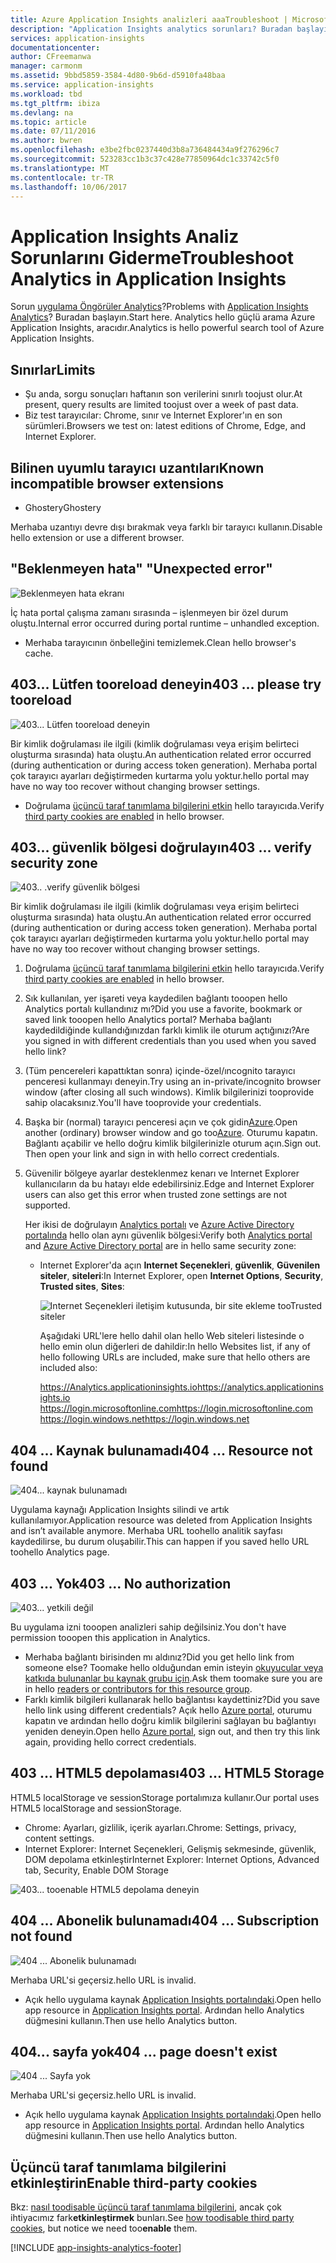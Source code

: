 ```yaml
---
title: Azure Application Insights analizleri aaaTroubleshoot | Microsoft Docs
description: "Application Insights analytics sorunları? Buradan başlayın. "
services: application-insights
documentationcenter: 
author: CFreemanwa
manager: carmonm
ms.assetid: 9bbd5859-3584-4d80-9b6d-d5910fa48baa
ms.service: application-insights
ms.workload: tbd
ms.tgt_pltfrm: ibiza
ms.devlang: na
ms.topic: article
ms.date: 07/11/2016
ms.author: bwren
ms.openlocfilehash: e3be2fbc0237440d3b8a736484434a9f276296c7
ms.sourcegitcommit: 523283cc1b3c37c428e77850964dc1c33742c5f0
ms.translationtype: MT
ms.contentlocale: tr-TR
ms.lasthandoff: 10/06/2017
---
```

# <a name="troubleshoot-analytics-in-application-insights"></a><span data-ttu-id="a3a30-104">Application Insights Analiz Sorunlarını Giderme</span><span class="sxs-lookup"><span data-stu-id="a3a30-104">Troubleshoot Analytics in Application Insights</span></span>
<span data-ttu-id="a3a30-105">Sorun [uygulama Öngörüler Analytics](app-insights-analytics.md)?</span><span class="sxs-lookup"><span data-stu-id="a3a30-105">Problems with [Application Insights Analytics](app-insights-analytics.md)?</span></span> <span data-ttu-id="a3a30-106">Buradan başlayın.</span><span class="sxs-lookup"><span data-stu-id="a3a30-106">Start here.</span></span> <span data-ttu-id="a3a30-107">Analytics hello güçlü arama Azure Application Insights, aracıdır.</span><span class="sxs-lookup"><span data-stu-id="a3a30-107">Analytics is hello powerful search tool of Azure Application Insights.</span></span>

## <a name="limits"></a><span data-ttu-id="a3a30-108">Sınırlar</span><span class="sxs-lookup"><span data-stu-id="a3a30-108">Limits</span></span>
* <span data-ttu-id="a3a30-109">Şu anda, sorgu sonuçları haftanın son verilerini sınırlı toojust olur.</span><span class="sxs-lookup"><span data-stu-id="a3a30-109">At present, query results are limited toojust over a week of past data.</span></span>
* <span data-ttu-id="a3a30-110">Biz test tarayıcılar: Chrome, sınır ve Internet Explorer'ın en son sürümleri.</span><span class="sxs-lookup"><span data-stu-id="a3a30-110">Browsers we test on: latest editions of Chrome, Edge, and Internet Explorer.</span></span>

## <a name="known-incompatible-browser-extensions"></a><span data-ttu-id="a3a30-111">Bilinen uyumlu tarayıcı uzantıları</span><span class="sxs-lookup"><span data-stu-id="a3a30-111">Known incompatible browser extensions</span></span>
* <span data-ttu-id="a3a30-112">Ghostery</span><span class="sxs-lookup"><span data-stu-id="a3a30-112">Ghostery</span></span>

<span data-ttu-id="a3a30-113">Merhaba uzantıyı devre dışı bırakmak veya farklı bir tarayıcı kullanın.</span><span class="sxs-lookup"><span data-stu-id="a3a30-113">Disable hello extension or use a different browser.</span></span>

## <span data-ttu-id="a3a30-114"><a name="e-a"></a>"Beklenmeyen hata"</span><span class="sxs-lookup"><span data-stu-id="a3a30-114"><a name="e-a"></a> "Unexpected error"</span></span>
![Beklenmeyen hata ekranı](./media/app-insights-analytics-troubleshooting/010.png)

<span data-ttu-id="a3a30-116">İç hata portal çalışma zamanı sırasında – işlenmeyen bir özel durum oluştu.</span><span class="sxs-lookup"><span data-stu-id="a3a30-116">Internal error occurred during portal runtime – unhandled exception.</span></span>

* <span data-ttu-id="a3a30-117">Merhaba tarayıcının önbelleğini temizlemek.</span><span class="sxs-lookup"><span data-stu-id="a3a30-117">Clean hello browser's cache.</span></span> 

## <span data-ttu-id="a3a30-118"><a name="e-b"></a>403... Lütfen tooreload deneyin</span><span class="sxs-lookup"><span data-stu-id="a3a30-118"><a name="e-b"></a>403 ... please try tooreload</span></span>
![403... Lütfen tooreload deneyin](./media/app-insights-analytics-troubleshooting/020.png)

<span data-ttu-id="a3a30-120">Bir kimlik doğrulaması ile ilgili (kimlik doğrulaması veya erişim belirteci oluşturma sırasında) hata oluştu.</span><span class="sxs-lookup"><span data-stu-id="a3a30-120">An authentication related error occurred (during authentication or during access token generation).</span></span> <span data-ttu-id="a3a30-121">Merhaba portal çok tarayıcı ayarları değiştirmeden kurtarma yolu yoktur.</span><span class="sxs-lookup"><span data-stu-id="a3a30-121">hello portal may have no way too recover without changing browser settings.</span></span>

* <span data-ttu-id="a3a30-122">Doğrulama [üçüncü taraf tanımlama bilgilerini etkin](#cookies) hello tarayıcıda.</span><span class="sxs-lookup"><span data-stu-id="a3a30-122">Verify [third party cookies are enabled](#cookies) in hello browser.</span></span> 

## <span data-ttu-id="a3a30-123"><a name="authentication"></a>403... güvenlik bölgesi doğrulayın</span><span class="sxs-lookup"><span data-stu-id="a3a30-123"><a name="authentication"></a>403 ... verify security zone</span></span>
![403.. .verify güvenlik bölgesi](./media/app-insights-analytics-troubleshooting/030.png)

<span data-ttu-id="a3a30-125">Bir kimlik doğrulaması ile ilgili (kimlik doğrulaması veya erişim belirteci oluşturma sırasında) hata oluştu.</span><span class="sxs-lookup"><span data-stu-id="a3a30-125">An authentication related error occurred (during authentication or during access token generation).</span></span> <span data-ttu-id="a3a30-126">Merhaba portal çok tarayıcı ayarları değiştirmeden kurtarma yolu yoktur.</span><span class="sxs-lookup"><span data-stu-id="a3a30-126">hello portal may have no way too recover without changing browser settings.</span></span>

1. <span data-ttu-id="a3a30-127">Doğrulama [üçüncü taraf tanımlama bilgilerini etkin](#cookies) hello tarayıcıda.</span><span class="sxs-lookup"><span data-stu-id="a3a30-127">Verify [third party cookies are enabled](#cookies) in hello browser.</span></span> 
2. <span data-ttu-id="a3a30-128">Sık kullanılan, yer işareti veya kaydedilen bağlantı tooopen hello Analytics portalı kullandınız mı?</span><span class="sxs-lookup"><span data-stu-id="a3a30-128">Did you use a favorite, bookmark or saved link tooopen hello Analytics portal?</span></span> <span data-ttu-id="a3a30-129">Merhaba bağlantı kaydedildiğinde kullandığınızdan farklı kimlik ile oturum açtığınızı?</span><span class="sxs-lookup"><span data-stu-id="a3a30-129">Are you signed in with different credentials than you used when you saved hello link?</span></span>
3. <span data-ttu-id="a3a30-130">(Tüm pencereleri kapattıktan sonra) içinde-özel/ıncognito tarayıcı penceresi kullanmayı deneyin.</span><span class="sxs-lookup"><span data-stu-id="a3a30-130">Try using an in-private/incognito browser window (after closing all such windows).</span></span> <span data-ttu-id="a3a30-131">Kimlik bilgilerinizi tooprovide sahip olacaksınız.</span><span class="sxs-lookup"><span data-stu-id="a3a30-131">You'll have tooprovide your credentials.</span></span> 
4. <span data-ttu-id="a3a30-132">Başka bir (normal) tarayıcı penceresi açın ve çok gidin[Azure](https://portal.azure.com).</span><span class="sxs-lookup"><span data-stu-id="a3a30-132">Open another (ordinary) browser window and go too[Azure](https://portal.azure.com).</span></span> <span data-ttu-id="a3a30-133">Oturumu kapatın. Bağlantı açabilir ve hello doğru kimlik bilgilerinizle oturum açın.</span><span class="sxs-lookup"><span data-stu-id="a3a30-133">Sign out. Then open your link and sign in with hello correct credentials.</span></span>
5. <span data-ttu-id="a3a30-134">Güvenilir bölgeye ayarlar desteklenmez kenarı ve Internet Explorer kullanıcıların da bu hatayı elde edebilirsiniz.</span><span class="sxs-lookup"><span data-stu-id="a3a30-134">Edge and Internet Explorer users can also get this error when trusted zone settings are not supported.</span></span>
   
    <span data-ttu-id="a3a30-135">Her ikisi de doğrulayın [Analytics portalı](https://analytics.applicationinsights.io) ve [Azure Active Directory portalında](https://portal.azure.com) hello olan aynı güvenlik bölgesi:</span><span class="sxs-lookup"><span data-stu-id="a3a30-135">Verify both [Analytics portal](https://analytics.applicationinsights.io) and [Azure Active Directory portal](https://portal.azure.com) are in hello same security zone:</span></span>
   
   * <span data-ttu-id="a3a30-136">Internet Explorer'da açın **Internet Seçenekleri**, **güvenlik**, **Güvenilen siteler**, **siteleri**:</span><span class="sxs-lookup"><span data-stu-id="a3a30-136">In Internet Explorer, open **Internet Options**, **Security**, **Trusted sites**, **Sites**:</span></span>
     
     ![Internet Seçenekleri iletişim kutusunda, bir site ekleme tooTrusted siteler](./media/app-insights-analytics-troubleshooting/033.png)
     
     <span data-ttu-id="a3a30-138">Aşağıdaki URL'lere hello dahil olan hello Web siteleri listesinde o hello emin olun diğerleri de dahildir:</span><span class="sxs-lookup"><span data-stu-id="a3a30-138">In hello Websites list, if any of hello following URLs are included, make sure that hello others are included also:</span></span>
     
     <span data-ttu-id="a3a30-139">https://Analytics.applicationinsights.io</span><span class="sxs-lookup"><span data-stu-id="a3a30-139">https://analytics.applicationinsights.io</span></span><br/>
     <span data-ttu-id="a3a30-140">https://login.microsoftonline.com</span><span class="sxs-lookup"><span data-stu-id="a3a30-140">https://login.microsoftonline.com</span></span><br/>
     <span data-ttu-id="a3a30-141">https://login.windows.net</span><span class="sxs-lookup"><span data-stu-id="a3a30-141">https://login.windows.net</span></span>

## <span data-ttu-id="a3a30-142"><a name="e-d"></a>404 ... Kaynak bulunamadı</span><span class="sxs-lookup"><span data-stu-id="a3a30-142"><a name="e-d"></a>404 ... Resource not found</span></span>
![404... kaynak bulunamadı](./media/app-insights-analytics-troubleshooting/040.png)

<span data-ttu-id="a3a30-144">Uygulama kaynağı Application Insights silindi ve artık kullanılamıyor.</span><span class="sxs-lookup"><span data-stu-id="a3a30-144">Application resource was deleted from Application Insights and isn’t available anymore.</span></span> <span data-ttu-id="a3a30-145">Merhaba URL toohello analitik sayfası kaydedilirse, bu durum oluşabilir.</span><span class="sxs-lookup"><span data-stu-id="a3a30-145">This can happen if you saved hello URL toohello Analytics page.</span></span>

## <span data-ttu-id="a3a30-146"><a name="e-e"></a>403 ... Yok</span><span class="sxs-lookup"><span data-stu-id="a3a30-146"><a name="e-e"></a>403 ... No authorization</span></span>
![403... yetkili değil](./media/app-insights-analytics-troubleshooting/050.png)

<span data-ttu-id="a3a30-148">Bu uygulama izni tooopen analizleri sahip değilsiniz.</span><span class="sxs-lookup"><span data-stu-id="a3a30-148">You don't have permission tooopen this application in Analytics.</span></span>

* <span data-ttu-id="a3a30-149">Merhaba bağlantı birisinden mı aldınız?</span><span class="sxs-lookup"><span data-stu-id="a3a30-149">Did you get hello link from someone else?</span></span> <span data-ttu-id="a3a30-150">Toomake hello olduğundan emin isteyin [okuyucular veya katkıda bulunanlar bu kaynak grubu için](app-insights-resources-roles-access-control.md).</span><span class="sxs-lookup"><span data-stu-id="a3a30-150">Ask them toomake sure you are in hello [readers or contributors for this resource group](app-insights-resources-roles-access-control.md).</span></span>
* <span data-ttu-id="a3a30-151">Farklı kimlik bilgileri kullanarak hello bağlantısı kaydettiniz?</span><span class="sxs-lookup"><span data-stu-id="a3a30-151">Did you save hello link using different credentials?</span></span> <span data-ttu-id="a3a30-152">Açık hello [Azure portal](https://portal.azure.com), oturumu kapatın ve ardından hello doğru kimlik bilgilerini sağlayan bu bağlantıyı yeniden deneyin.</span><span class="sxs-lookup"><span data-stu-id="a3a30-152">Open hello [Azure portal](https://portal.azure.com), sign out, and then try this link again, providing hello correct credentials.</span></span>

## <span data-ttu-id="a3a30-153"><a name="html-storage"></a>403 ... HTML5 depolaması</span><span class="sxs-lookup"><span data-stu-id="a3a30-153"><a name="html-storage"></a>403 ... HTML5 Storage</span></span>
<span data-ttu-id="a3a30-154">HTML5 localStorage ve sessionStorage portalımıza kullanır.</span><span class="sxs-lookup"><span data-stu-id="a3a30-154">Our portal uses HTML5 localStorage and sessionStorage.</span></span>

* <span data-ttu-id="a3a30-155">Chrome: Ayarları, gizlilik, içerik ayarları.</span><span class="sxs-lookup"><span data-stu-id="a3a30-155">Chrome: Settings, privacy, content settings.</span></span>
* <span data-ttu-id="a3a30-156">Internet Explorer: Internet Seçenekleri, Gelişmiş sekmesinde, güvenlik, DOM depolama etkinleştir</span><span class="sxs-lookup"><span data-stu-id="a3a30-156">Internet Explorer: Internet Options, Advanced tab, Security, Enable DOM Storage</span></span>

![403... tooenable HTML5 depolama deneyin](./media/app-insights-analytics-troubleshooting/060.png)

## <span data-ttu-id="a3a30-158"><a name="e-g"></a>404 ... Abonelik bulunamadı</span><span class="sxs-lookup"><span data-stu-id="a3a30-158"><a name="e-g"></a>404 ... Subscription not found</span></span>
![404 ... Abonelik bulunamadı](./media/app-insights-analytics-troubleshooting/070.png)

<span data-ttu-id="a3a30-160">Merhaba URL'si geçersiz.</span><span class="sxs-lookup"><span data-stu-id="a3a30-160">hello URL is invalid.</span></span> 

* <span data-ttu-id="a3a30-161">Açık hello uygulama kaynak [Application Insights portalındaki](https://portal.azure.com).</span><span class="sxs-lookup"><span data-stu-id="a3a30-161">Open hello app resource in [Application Insights portal](https://portal.azure.com).</span></span> <span data-ttu-id="a3a30-162">Ardından hello Analytics düğmesini kullanın.</span><span class="sxs-lookup"><span data-stu-id="a3a30-162">Then use hello Analytics button.</span></span>

## <span data-ttu-id="a3a30-163"><a name="e-h"></a>404... sayfa yok</span><span class="sxs-lookup"><span data-stu-id="a3a30-163"><a name="e-h"></a>404 ... page doesn't exist</span></span>
![404 ... Sayfa yok](./media/app-insights-analytics-troubleshooting/080.png)

<span data-ttu-id="a3a30-165">Merhaba URL'si geçersiz.</span><span class="sxs-lookup"><span data-stu-id="a3a30-165">hello URL is invalid.</span></span>

* <span data-ttu-id="a3a30-166">Açık hello uygulama kaynak [Application Insights portalındaki](https://portal.azure.com).</span><span class="sxs-lookup"><span data-stu-id="a3a30-166">Open hello app resource in [Application Insights portal](https://portal.azure.com).</span></span> <span data-ttu-id="a3a30-167">Ardından hello Analytics düğmesini kullanın.</span><span class="sxs-lookup"><span data-stu-id="a3a30-167">Then use hello Analytics button.</span></span>

## <span data-ttu-id="a3a30-168"><a name="cookies"></a>Üçüncü taraf tanımlama bilgilerini etkinleştirin</span><span class="sxs-lookup"><span data-stu-id="a3a30-168"><a name="cookies"></a>Enable third-party cookies</span></span>
  <span data-ttu-id="a3a30-169">Bkz: [nasıl toodisable üçüncü taraf tanımlama bilgilerini](http://www.digitalcitizen.life/how-disable-third-party-cookies-all-major-browsers), ancak çok ihtiyacımız fark**etkinleştirmek** bunları.</span><span class="sxs-lookup"><span data-stu-id="a3a30-169">See [how toodisable third party cookies](http://www.digitalcitizen.life/how-disable-third-party-cookies-all-major-browsers), but notice we need too**enable** them.</span></span>


[!INCLUDE [app-insights-analytics-footer](../../includes/app-insights-analytics-footer.md)]

